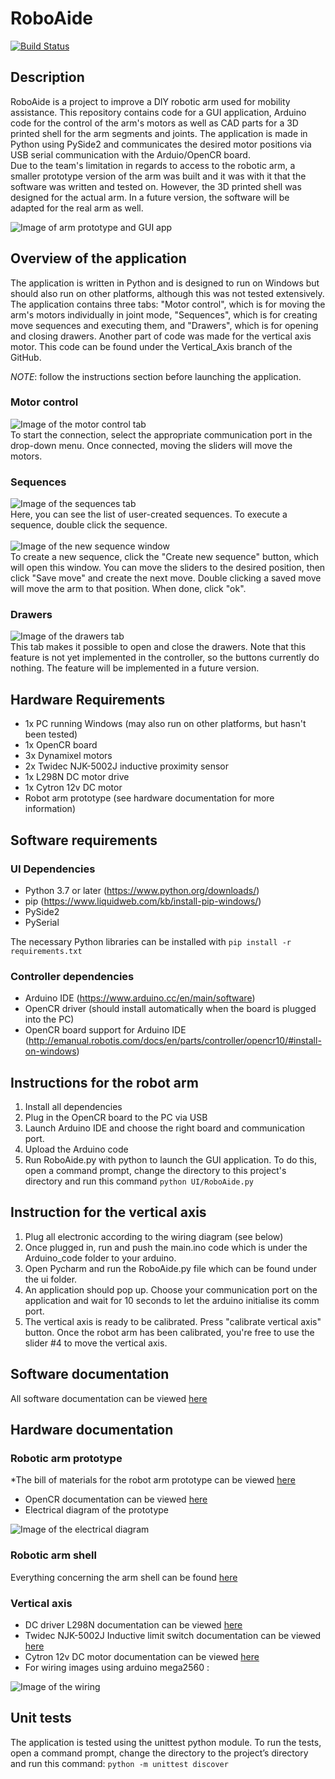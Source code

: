 # RoboAide

[![Build Status](https://travis-ci.com/JeremieBourque1/projetS4.svg?branch=master)](https://travis-ci.com/JeremieBourque1/projetS4)


## Description
RoboAide is a project to improve a DIY robotic arm used for mobility assistance. This repository contains code for a GUI application, Arduino code for the control of the arm's motors as well as CAD parts for a 3D printed shell for the arm segments and joints. The application is made in Python using PySide2 and communicates the desired motor positions via USB serial communication with the Arduio/OpenCR board.<br/>
Due to the team's limitation in regards to access to the robotic arm, a smaller prototype version of the arm was built and it was with it that the software was written and tested on. However, the 3D printed shell was designed for the actual arm. In a future version, the software will be adapted for the real arm as well.

![Image of arm prototype and GUI app](https://raw.githubusercontent.com/JeremieBourque1/projetS4/master/images/arm_and_gui.jpg)

## Overview of the application

The application is written in Python and is designed to run on Windows but should also run on other platforms, although this was not tested extensively.
The application contains three tabs: "Motor control", which is for moving the arm's motors individually in joint mode, "Sequences", which is for creating move sequences and executing them, and "Drawers", which is for opening and closing drawers.
Another part of code was made for the vertical axis motor. This code can be found under the Vertical_Axis branch of the GitHub.


*NOTE*: follow the instructions section before launching the application.

### Motor control
![Image of the motor control tab](https://github.com/JeremieBourque1/projetS4/blob/master/images/ui_motorControl.jpg)<br/>
To start the connection, select the appropriate communication port in the drop-down menu. Once connected, moving the sliders will move the motors.

### Sequences
![Image of the sequences tab](https://raw.githubusercontent.com/JeremieBourque1/projetS4/master/images/ui_seq.jpg)<br/>
Here, you can see the list of user-created sequences. To execute a sequence, double click the sequence.<br/><br/>
![Image of the new sequence window](https://raw.githubusercontent.com/JeremieBourque1/projetS4/master/images/ui_newSeq.jpg)<br/>
To create a new sequence, click the "Create new sequence" button, which will open this window. You can move the sliders to the desired position, then click "Save move" and create the next move. Double clicking a saved move will move the arm to that position. When done, click "ok".

### Drawers
![Image of the drawers tab](https://raw.githubusercontent.com/JeremieBourque1/projetS4/master/images/ui_drawers.jpg)<br/>
This tab makes it possible to open and close the drawers. Note that this feature is not yet implemented in the controller, so the buttons currently do nothing. The feature will be implemented in a future version.

## Hardware Requirements
* 1x PC running Windows (may also run on other platforms, but hasn't been tested)
* 1x OpenCR board
* 3x Dynamixel motors
* 2x Twidec NJK-5002J inductive proximity sensor
* 1x L298N DC motor drive
* 1x Cytron 12v DC motor
* Robot arm prototype (see hardware documentation for more information)

## Software requirements

### UI Dependencies
* Python 3.7 or later (https://www.python.org/downloads/)
* pip (https://www.liquidweb.com/kb/install-pip-windows/)
* PySide2 
* PySerial

The necessary Python libraries can be installed with `pip install -r requirements.txt`

### Controller dependencies
* Arduino IDE (https://www.arduino.cc/en/main/software)
* OpenCR driver (should install automatically when the board is plugged into the PC)
* OpenCR board support for Arduino IDE (http://emanual.robotis.com/docs/en/parts/controller/opencr10/#install-on-windows)

## Instructions for the robot arm
1. Install all dependencies
2. Plug in the OpenCR board to the PC via USB
3. Launch Arduino IDE and choose the right board and communication port.
4. Upload the Arduino code
5. Run RoboAide.py with python to launch the GUI application. To do this, open a command prompt, change the directory to this project's directory and run this command `python UI/RoboAide.py`

## Instruction for the vertical axis
1. Plug all electronic according to the wiring diagram (see below)
2. Once plugged in, run and push the main.ino code which is under the Arduino_code folder to your arduino.
3. Open Pycharm and run the RoboAide.py file which can be found under the ui folder.
4. An application should pop up. Choose your communication port on the application and wait for 10 seconds to let the arduino initialise its comm port.
5. The vertical axis is ready to be calibrated. Press "calibrate vertical axis" button. Once the robot arm has been calibrated, you're free to use the 
slider #4 to move the vertical axis.

## Software documentation
All software documentation can be viewed [here](https://jeremiebourque1.github.io/projetS4/)

## Hardware documentation
### Robotic arm prototype
*The bill of materials for the robot arm prototype can be viewed [here](https://github.com/JeremieBourque1/projetS4/blob/master/BOM_proto.xlsx?raw=true)
* OpenCR documentation can be viewed [here](https://github.com/JeremieBourque1/projetS4/blob/master/electronic/OpenCR/robotis-opencr10-cortex-microcontroller-ros-datasheet.pdf)
* Electrical diagram of the prototype

![Image of the electrical diagram](https://raw.githubusercontent.com/JeremieBourque1/projetS4/master/images/electrical_diagram.png)
### Robotic arm shell
Everything concerning the arm shell can be found [here](https://github.com/JeremieBourque1/projetS4/tree/master/Arm%20Shell)
### Vertical axis
* DC driver L298N documentation can be viewed [here](https://github.com/JeremieBourque1/projetS4/blob/master/electronic/DC%20motor%20drive/L298N%20Motor%20Driver.pdf)
* Twidec NJK-5002J Inductive limit switch documentation can be viewed [here](https://github.com/JeremieBourque1/projetS4/blob/master/electronic/Limit%20switch/Twidec%20NJK-5002C%20SpecSheet.pdf)
* Cytron 12v DC motor documentation can be viewed [here](https://github.com/JeremieBourque1/projetS4/tree/master/electronic/Cytron%20DC%20motor)
* For wiring images using arduino mega2560 : 

![Image of the wiring](https://raw.githubusercontent.com/JeremieBourque1/projetS4/master/images/arduino%20montage.png)

## Unit tests
The application is tested using the unittest python module. To run the tests, open a command prompt, change the directory to the project’s directory and run this command: `python -m unittest discover`

